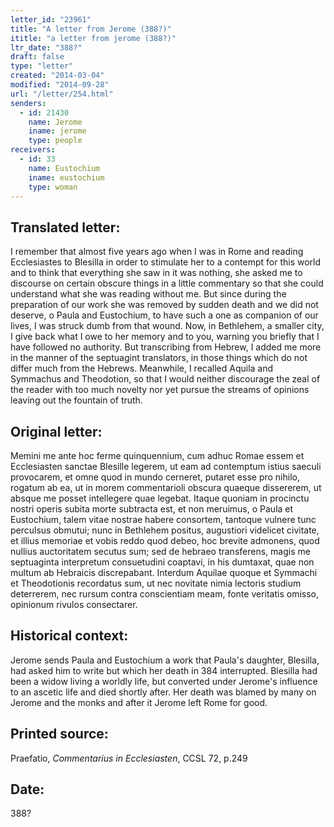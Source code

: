 ```yaml
---
letter_id: "23961"
title: "A letter from Jerome (388?)"
ititle: "a letter from jerome (388?)"
ltr_date: "388?"
draft: false
type: "letter"
created: "2014-03-04"
modified: "2014-09-28"
url: "/letter/254.html"
senders:
  - id: 21430
    name: Jerome
    iname: jerome
    type: people
receivers:
  - id: 33
    name: Eustochium
    iname: eustochium
    type: woman
---
```

<h2> Translated letter:</h2>I remember that almost five years ago when I was in Rome and reading Ecclesiastes to Blesilla in order to stimulate her to a contempt for this world and to think that everything she saw in it was nothing, she asked me to discourse on certain obscure things in a little commentary so that she could understand what she was reading without me.  But since during the preparation of our work she was removed by sudden death and we did not deserve, o Paula and Eustochium, to have such a one as companion of our lives, I was struck dumb from that wound.  Now, in Bethlehem, a smaller city, I give back what I owe to her memory and to you, warning you briefly that I have followed no authority.  But transcribing from Hebrew, I added me more in the manner of the septuagint translators, in those things which do not differ much from the Hebrews.  Meanwhile, I recalled Aquila and Symmachus and Theodotion, so that I would neither discourage the zeal of the reader with too much novelty nor yet pursue the streams of opinions leaving out the fountain of truth.
<h2 class="mt-4"> Original letter:</h2>Memini me ante hoc ferme quinquennium, cum adhuc Romae essem et Ecclesiasten sanctae Blesille legerem, ut eam ad contemptum istius saeculi provocarem, et omne quod in mundo cerneret, putaret esse pro nihilo, rogatum ab ea, ut in morem commentarioli obscura quaeque dissererem, ut absque me posset intellegere quae legebat.  Itaque quoniam in procinctu nostri operis subita morte subtracta est, et non meruimus, o Paula et Eustochium, talem vitae nostrae habere consortem, tantoque vulnere tunc perculsus obmutui; nunc in Bethlehem positus, augustiori videlicet civitate, et illius memoriae et vobis reddo quod debeo, hoc brevite admonens, quod nullius auctoritatem secutus sum; sed de hebraeo transferens, magis me septuaginta interpretum consuetudini coaptavi, in his dumtaxat, quae non multum ab Hebraicis discrepabant.  Interdum Aquilae quoque et Symmachi et Theodotionis recordatus sum, ut nec novitate nimia lectoris studium deterrerem, nec rursum contra conscientiam meam, fonte veritatis omisso, opinionum rivulos consectarer.
<h2 class="mt-4"> Historical context:</h2>Jerome sends Paula and Eustochium a work that Paula's daughter, Blesilla, had asked him to write but which her death in 384 interrupted.  Blesilla had been a widow living a worldly life, but converted under Jerome's influence to an ascetic life and died shortly after.  Her death was blamed by many on Jerome and the monks and after it Jerome left Rome for good.
<h2 class="mt-4"> Printed source:</h2><p>Praefatio,<em> Commentarius in Ecclesiasten</em>, CCSL 72, p.249</p><h2 class="mt-4"> Date:</h2>388?